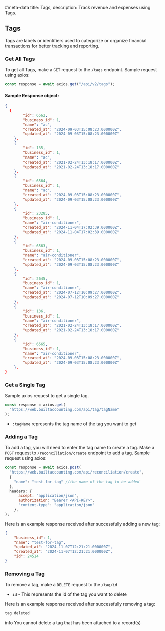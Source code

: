 #meta-data title: Tags, description: Track revenue and expenses using Tags.
## Tags

Tags are labels or identifiers used to categorize or organize financial transactions for better tracking and reporting.


### Get All Tags

To get all Tags, make a `GET` request to the `/tags` endpoint. Sample request using axios:

```js
const response = await axios.get("/api/v2/tags");
```

#### Sample Response object:

```json
{
  {
        "id": 6562,
        "business_id": 1,
        "name": "ac",
        "created_at": "2024-09-03T15:08:23.000000Z",
        "updated_at": "2024-09-03T15:08:23.000000Z"
    },
    {
        "id": 135,
        "business_id": 1,
        "name": "ac",
        "created_at": "2021-02-24T13:18:17.000000Z",
        "updated_at": "2021-02-24T13:18:17.000000Z"
    },
    {
        "id": 6564,
        "business_id": 1,
        "name": "ac",
        "created_at": "2024-09-03T15:08:23.000000Z",
        "updated_at": "2024-09-03T15:08:23.000000Z"
    },
    {
        "id": 23285,
        "business_id": 1,
        "name": "air-conditioner",
        "created_at": "2024-11-04T17:02:39.000000Z",
        "updated_at": "2024-11-04T17:02:39.000000Z"
    },
    {
        "id": 6563,
        "business_id": 1,
        "name": "air-conditioner",
        "created_at": "2024-09-03T15:08:23.000000Z",
        "updated_at": "2024-09-03T15:08:23.000000Z"
    },
    {
        "id": 2645,
        "business_id": 1,
        "name": "air-conditioner",
        "created_at": "2024-07-12T10:09:27.000000Z",
        "updated_at": "2024-07-12T10:09:27.000000Z"
    },
    {
        "id": 136,
        "business_id": 1,
        "name": "air-conditioner",
        "created_at": "2021-02-24T13:18:17.000000Z",
        "updated_at": "2021-02-24T13:18:17.000000Z"
    },
    {
        "id": 6565,
        "business_id": 1,
        "name": "air-conditioner",
        "created_at": "2024-09-03T15:08:23.000000Z",
        "updated_at": "2024-09-03T15:08:23.000000Z"
    },
}
```

### Get a Single Tag

Sample axios request to get a single tag.

```js
const response = axios.get(
  "https://web.builtaccounting.com/api/tag/tagName"
);
```

- `:tagName` represents the tag name of the tag you want to get

### Adding a Tag

To add a tag, you will need to enter the tag name to create a tag.
Make a `POST` request to `/reconciliation/create` endpoint to add a tag. Sample request using axios:

```js
const response = await axios.post(
  "https://web.builtaccounting.com/api/reconciliation/create",
  {
    "name": "test-for-tag" //the name of the tag to be added
  },
  headers: {
      accept: "application/json",
      authorization: "Bearer <API-KEY>",
      "content-type": "application/json"
    },
);
```

Here is an example response received after successfully adding a new tag:

```json
{
    "business_id": 1,
    "name": "test-for-tag",
    "updated_at": "2024-11-07T12:21:21.000000Z",
    "created_at": "2024-11-07T12:21:21.000000Z",
    "id": 24514
}
```

### Removing a Tag

To remove a tag, make a `DELETE` request to the `/tag/id`

- `id` - This represents the id of the tag you want to delete

Here is an example response received after successfully removing a tag:

```js
tag deleted
```

<div class="info-card"><span class="material-symbols-outlined">
info
</span>You cannot delete a tag that has been attached to a record(s)</div>